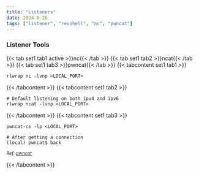 ```yaml
---
title: "Listeners"
date: 2024-6-26
tags: ["listener", "revshell", "nc", "pwncat"]
---
```


### Listener Tools

{{< tab set1 tab1 active >}}nc{{< /tab >}}
{{< tab set1 tab2 >}}ncat{{< /tab >}}
{{< tab set1 tab3 >}}pwncat{{< /tab >}}
{{< tabcontent set1 tab1 >}}

<div>

```console
rlwrap nc -lvnp <LOCAL_PORT>
```

</div>

{{< /tabcontent >}}
{{< tabcontent set1 tab2 >}}

<div>

```console
# Default listening on both ipv4 and ipv6
rlwrap ncat -lvnp <LOCAL_PORT>
```

</div>

{{< /tabcontent >}}
{{< tabcontent set1 tab3 >}}

<div>

```console
pwncat-cs -lp <LOCAL_PORT>
```

```console
# After getting a connection
(local) pwncat$ back
```

</div>

<small>*Ref: [pwncat](https://github.com/calebstewart/pwncat)*</small>

{{< /tabcontent >}}

<br>